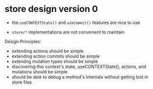 # store design version 0

- the `useCONTEXTState()` and `useCommit()` features are nice to use

- `store/*` implementations are not convenient to maintain

Design Principles:

- extending actions should be simple
- extending action commits should be simple
- extendng mutation types should be simple
- discovering this context's state, useCONTEXTState(), actions, and mutations should be simple
- should be able to debug a method's internals without getting lost in store files
